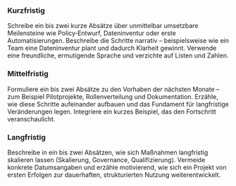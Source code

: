 <h3>Kurzfristig</h3>
<p>Schreibe ein bis zwei kurze Absätze über unmittelbar umsetzbare Meilensteine wie Policy‑Entwurf, Dateninventur oder erste Automatisierungen. Beschreibe die Schritte narrativ – beispielsweise wie ein Team eine Dateninventur plant und dadurch Klarheit gewinnt. Verwende eine freundliche, ermutigende Sprache und verzichte auf Listen und Zahlen.</p>
<h3>Mittelfristig</h3>
<p>Formuliere ein bis zwei Absätze zu den Vorhaben der nächsten Monate – zum Beispiel Pilotprojekte, Rollenverteilung und Dokumentation. Erzähle, wie diese Schritte aufeinander aufbauen und das Fundament für langfristige Veränderungen legen. Integriere ein kurzes Beispiel, das den Fortschritt veranschaulicht.</p>
<h3>Langfristig</h3>
<p>Beschreibe in ein bis zwei Absätzen, wie sich Maßnahmen langfristig skalieren lassen (Skalierung, Governance, Qualifizierung). Vermeide konkrete Datumsangaben und erzähle motivierend, wie sich ein Projekt von ersten Erfolgen zur dauerhaften, strukturierten Nutzung weiterentwickelt.</p>
